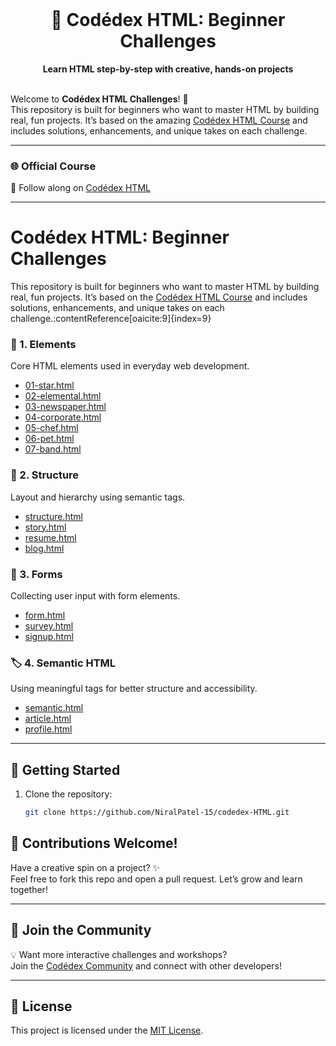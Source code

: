 <div align="center">
  <br>
  <h1>🌋 Codédex HTML: Beginner Challenges</h1>
  <strong>Learn HTML step-by-step with creative, hands-on projects</strong>
  <br><br>
</div>

Welcome to **Codédex HTML Challenges**! 🚀  
This repository is built for beginners who want to master HTML by building real, fun projects. It’s based on the amazing [Codédex HTML Course](https://www.codedex.io/html) and includes solutions, enhancements, and unique takes on each challenge.

---

### 🌐 Official Course

📘 Follow along on [Codédex HTML](https://www.codedex.io/html)

---

# Codédex HTML: Beginner Challenges

This repository is built for beginners who want to master HTML by building real, fun projects. It’s based on the [Codédex HTML Course](https://www.codedex.io/html) and includes solutions, enhancements, and unique takes on each challenge.:contentReference[oaicite:9]{index=9}

### 🧱 1. Elements

Core HTML elements used in everyday web development.

- [01-star.html](https://github.com/NiralPatel-15/codedex-HTML/blob/main/1-element/01_star.html)
- [02-elemental.html](https://github.com/NiralPatel-15/codedex-HTML/blob/main/1-element/02_elemental.html)
- [03-newspaper.html](https://github.com/NiralPatel-15/codedex-HTML/blob/main/1-element/03_newspaper.html)
- [04-corporate.html](https://github.com/NiralPatel-15/codedex-HTML/blob/main/1-element/04_corporate.html)
- [05-chef.html](https://github.com/NiralPatel-15/codedex-HTML/blob/main/1-element/05_chef.html)
- [06-pet.html](https://github.com/NiralPatel-15/codedex-HTML/blob/main/1-element/06_pet.html)
- [07-band.html](https://github.com/NiralPatel-15/codedex-HTML/blob/main/1-element/07_band.html)

### 🧩 2. Structure

Layout and hierarchy using semantic tags.

- [structure.html](https://github.com/NiralPatel-15/codedex-HTML/blob/main/2-structure/structure.html)
- [story.html](https://github.com/NiralPatel-15/codedex-HTML/blob/main/2-structure/story.html)
- [resume.html](https://github.com/NiralPatel-15/codedex-HTML/blob/main/2-structure/resume.html)
- [blog.html](https://github.com/NiralPatel-15/codedex-HTML/blob/main/2-structure/blog.html)

### 📝 3. Forms

Collecting user input with form elements.

- [form.html](https://github.com/NiralPatel-15/codedex-HTML/blob/main/3-form/form.html)
- [survey.html](https://github.com/NiralPatel-15/codedex-HTML/blob/main/3-form/survey.html)
- [signup.html](https://github.com/NiralPatel-15/codedex-HTML/blob/main/3-form/signup.html)

### 🏷️ 4. Semantic HTML

Using meaningful tags for better structure and accessibility.

- [semantic.html](https://github.com/NiralPatel-15/codedex-HTML/blob/main/4-semantic-html/semantic.html)
- [article.html](https://github.com/NiralPatel-15/codedex-HTML/blob/main/4-semantic-html/article.html)
- [profile.html](https://github.com/NiralPatel-15/codedex-HTML/blob/main/4-semantic-html/profile.html)

---

## 🚀 Getting Started

1. Clone the repository:

   ```bash
   git clone https://github.com/NiralPatel-15/codedex-HTML.git

## 🤝 Contributions Welcome!

Have a creative spin on a project? ✨  
Feel free to fork this repo and open a pull request. Let’s grow and learn together!

---

## 💬 Join the Community

💡 Want more interactive challenges and workshops?  
Join the [Codédex Community](https://www.codedex.io/community) and connect with other developers!

---

## 📜 License

This project is licensed under the [MIT License](LICENSE).
